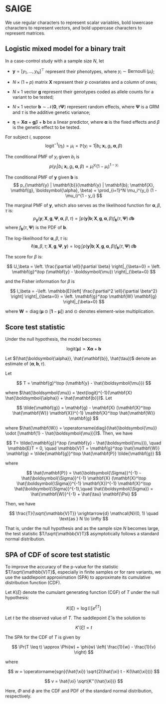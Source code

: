 # SAIGE

We use regular characters to represent scalar variables, bold lowercase characters to represent vectors, and bold uppercase characters to represent matrices.

## Logistic mixed model for a binary trait

In a case-control study with a sample size $N$, let

- $\mathbf{y} = [y_1,\ldots,y_N]^{\top}$ represent their phenotypes, where $y_i \sim \operatorname{Bernoulli}(\mu_i)$;

- $N \times (1 + p)$ matrix $\mathbf{X}$ represent their $p$ covariates and a column of ones;

- $N \times 1$ vector $\mathbf{g}$ represent their genotypes coded as allele counts for a variant to be tested;

- $N \times 1$ vector $\mathbf{b} \sim \mathcal{N}(\mathbf{0}, \tau \mathbf{\Psi})$ represent random effects, where $\mathbf{\Psi}$ is a GRM and $\tau$ is the additive genetic variance;

- $\boldsymbol{\eta} = \mathbf{X} \boldsymbol{\alpha} + \mathbf{g}\beta + \mathbf{b}$ be a linear predictor, where $\boldsymbol{\alpha}$ is the fixed effects and $\beta$ is the genetic effect to be tested.

For subject $i$, suppose
$$
\operatorname{logit}^{-1}(\eta_i) = \mu_i = \mathbb{P}(y_i = 1 | b_i; \mathbf{x}_i, g_i, \boldsymbol{\alpha}, \beta)
$$

The conditional PMF of $y_i$ given $b_i$ is
$$
p(y_i | b_i; \mathbf{x}_i, g_i, \boldsymbol{\alpha}, \beta) = \mu_i^{y_i} (1 - \mu_i)^{1 - y_i}
$$

The conditional PMF of $\mathbf{y}$ given $\mathbf{b}$ is
$$
p_{\mathbf{y} | \mathbf{b}}(\mathbf{y} | \mathbf{b}; \mathbf{X}, \mathbf{g}, \boldsymbol{\alpha}, \beta) = \prod_{i=1}^N \mu_i^{y_i} (1 - \mu_i)^{1 - y_i}
$$

The marginal PMF of $\mathbf{y}$, which also serves as the likelihood function for $\boldsymbol{\alpha}, \beta, \tau$ is:
$$
p_{\mathbf{y}}(\mathbf{y}; \mathbf{X}, \mathbf{g}, \mathbf{\Psi}, \boldsymbol{\alpha}, \beta, \tau) = \int p(\mathbf{y} | \mathbf{b}; \mathbf{X}, \mathbf{g}, \boldsymbol{\alpha}, \beta) f_{\mathbf{b}}(\tau, \mathbf{\Psi}) \, d\mathbf{b}
$$
where $f_{\mathbf{b}}(\tau, \mathbf{\Psi})$ is the PDF of $\mathbf{b}$.

The log-likelihood for $\boldsymbol{\alpha}, \beta, \tau$ is:
$$
\ell(\boldsymbol{\alpha}, \beta, \tau; \mathbf{X}, \mathbf{g}, \mathbf{\Psi}, \mathbf{y}) = \log \int p(\mathbf{y} | \mathbf{b}; \mathbf{X}, \mathbf{g}, \boldsymbol{\alpha}, \beta) f_{\mathbf{b}}(\tau, \mathbf{\Psi}) \, d\mathbf{b}
$$




The score for $\beta$ is:

$$
U_\beta = \left. \frac{\partial \ell}{\partial \beta} \right|_{\beta=0} = \left. \mathbf{g}^\top (\mathbf{y} - \boldsymbol{\mu}) \right|_{\beta=0}
$$

and the Fisher information for $\beta$ is

$$
I_\beta = -\left. \mathbb{E}\left[ \frac{\partial^2 \ell}{\partial \beta^2} \right] \right|_{\beta=0} = \left. \mathbf{g}^\top \mathbf{W} \mathbf{g} \right|_{\beta=0}
$$

where $\mathbf{W} = \operatorname{diag}(\boldsymbol{\mu} \odot [\mathbf{1} - \boldsymbol{\mu}])$ and $\odot$ denotes element-wise multiplication.

## Score test statistic

Under the null hypothesis, the model becomes

$$
\text{logit}(\boldsymbol{\mu}) = \mathbf{X} \boldsymbol{\alpha} + \mathbf{b}
$$

Let $(\hat{\boldsymbol{\alpha}}, \hat{\mathbf{b}}, \hat{\tau})$ denote an estimate of $(\boldsymbol{\alpha}, \mathbf{b}, \tau)$.

Let

$$
T = \mathbf{g}^\top (\mathbf{y} - \hat{\boldsymbol{\mu}})
$$

where $\hat{\boldsymbol{\mu}} = \text{logit}^{-1}(\mathbf{X} \hat{\boldsymbol{\alpha}} + \hat{\mathbf{b}})$. Let

$$
\tilde{\mathbf{g}} = \mathbf{g} - \mathbf{X} (\mathbf{X}^\top \hat{\mathbf{W}} \mathbf{X})^{-1} \mathbf{X}^\top \hat{\mathbf{W}} \mathbf{g}
$$

where $\hat{\mathbf{W}} = \operatorname{diag}(\hat{\boldsymbol{\mu}} \odot [\mathbf{1} - \hat{\boldsymbol{\mu}}])$. Then, we have

$$
T= \tilde{\mathbf{g}}^\top (\mathbf{y} - \hat{\boldsymbol{\mu}}), \quad
\mathbb{E}T = 0, \quad
\mathbb{V}T = \mathbf{g}^\top \hat{\mathbf{W}} \mathbf{g} = \tilde{\mathbf{g}}^\top \hat{\mathbf{P}} \tilde{\mathbf{g}}
$$

where

$$
\hat{\mathbf{P}} = \hat{\boldsymbol{\Sigma}}^{-1} - \hat{\boldsymbol{\Sigma}}^{-1} \mathbf{X} (\mathbf{X}^\top \hat{\boldsymbol{\Sigma}}^{-1} \mathbf{X})^{-1} \mathbf{X}^\top \hat{\boldsymbol{\Sigma}}^{-1},\quad
\hat{\boldsymbol{\Sigma}} = \hat{\mathbf{W}}^{-1} + \hat{\tau} \mathbf{\Psi}
$$

Then, we have

$$
\frac{T}{\sqrt{\mathbb{V}T}} \xrightarrow{d} \mathcal{N}(0, 1) \quad \text{as } N \to \infty
$$

That is, under the null hypothesis and as the sample size $N$ becomes large, the test statistic $T/\sqrt{\mathbb{V}T}$ asymptotically follows a standard normal distribution.

## SPA of CDF of score test statistic

To improve the accuracy of the p-value for the statistic $T/\sqrt{\mathbb{V}T}$, especially in finite samples or for rare variants, we use the saddlepoint approximation (SPA) to approximate its cumulative distribution function (CDF).

Let $K(\xi)$ denote the cumulant generating function (CGF) of $T$ under the null hypothesis:

$$
K(\xi) = \log \mathbb{E}[e^{\xi T}]
$$

Let $t$ be the observed value of $T$. The saddlepoint $\hat{\xi}$ is the solution to

$$
K'(\hat{\xi}) = t
$$

The SPA for the CDF of $T$ is given by

$$
\Pr(T \leq t) \approx \Phi(w) + \phi(w) \left( \frac{1}{w} - \frac{1}{v} \right)
$$

where

$$
w = \operatorname{sgn}(\hat{\xi}) \sqrt{2(\hat{\xi} t - K(\hat{\xi}))}
$$

$$
v = \hat{\xi} \sqrt{K''(\hat{\xi})}
$$

Here, $\Phi$ and $\phi$ are the CDF and PDF of the standard normal distribution, respectively.
